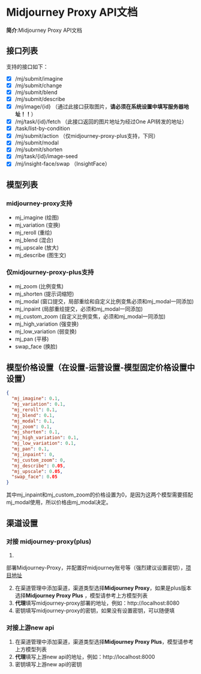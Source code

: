 # Midjourney Proxy API文档

**简介**:Midjourney Proxy API文档

## 接口列表
支持的接口如下：
+ [x] /mj/submit/imagine
+ [x] /mj/submit/change
+ [x] /mj/submit/blend
+ [x] /mj/submit/describe
+ [x] /mj/image/{id} （通过此接口获取图片，**请必须在系统设置中填写服务器地址！！**）
+ [x] /mj/task/{id}/fetch （此接口返回的图片地址为经过One API转发的地址）
+ [x] /task/list-by-condition
+ [x] /mj/submit/action （仅midjourney-proxy-plus支持，下同）
+ [x] /mj/submit/modal
+ [x] /mj/submit/shorten
+ [x] /mj/task/{id}/image-seed
+ [x] /mj/insight-face/swap （InsightFace）

## 模型列表

### midjourney-proxy支持

- mj_imagine (绘图)
- mj_variation (变换)
- mj_reroll (重绘)
- mj_blend (混合)
- mj_upscale (放大)
- mj_describe (图生文)

### 仅midjourney-proxy-plus支持

- mj_zoom (比例变焦)
- mj_shorten (提示词缩短)
- mj_modal (窗口提交，局部重绘和自定义比例变焦必须和mj_modal一同添加)
- mj_inpaint (局部重绘提交，必须和mj_modal一同添加)
- mj_custom_zoom (自定义比例变焦，必须和mj_modal一同添加)
- mj_high_variation (强变换)
- mj_low_variation (弱变换)
- mj_pan (平移)
- swap_face (换脸)

## 模型价格设置（在设置-运营设置-模型固定价格设置中设置）
```json
{
  "mj_imagine": 0.1,
  "mj_variation": 0.1,
  "mj_reroll": 0.1,
  "mj_blend": 0.1,
  "mj_modal": 0.1,
  "mj_zoom": 0.1,
  "mj_shorten": 0.1,
  "mj_high_variation": 0.1,
  "mj_low_variation": 0.1,
  "mj_pan": 0.1,
  "mj_inpaint": 0,
  "mj_custom_zoom": 0,
  "mj_describe": 0.05,
  "mj_upscale": 0.05,
  "swap_face": 0.05
}
```
其中mj_inpaint和mj_custom_zoom的价格设置为0，是因为这两个模型需要搭配mj_modal使用，所以价格由mj_modal决定。

## 渠道设置

### 对接 midjourney-proxy(plus)

1.

部署Midjourney-Proxy，并配置好midjourney账号等（强烈建议设置密钥），[项目地址](https://github.com/novicezk/midjourney-proxy)

2. 在渠道管理中添加渠道，渠道类型选择**Midjourney Proxy**，如果是plus版本选择**Midjourney Proxy Plus**
   ，模型请参考上方模型列表
3. **代理**填写midjourney-proxy部署的地址，例如：http://localhost:8080
4. 密钥填写midjourney-proxy的密钥，如果没有设置密钥，可以随便填

### 对接上游new api

1. 在渠道管理中添加渠道，渠道类型选择**Midjourney Proxy Plus**，模型请参考上方模型列表
2. **代理**填写上游new api的地址，例如：http://localhost:8000
3. 密钥填写上游new api的密钥